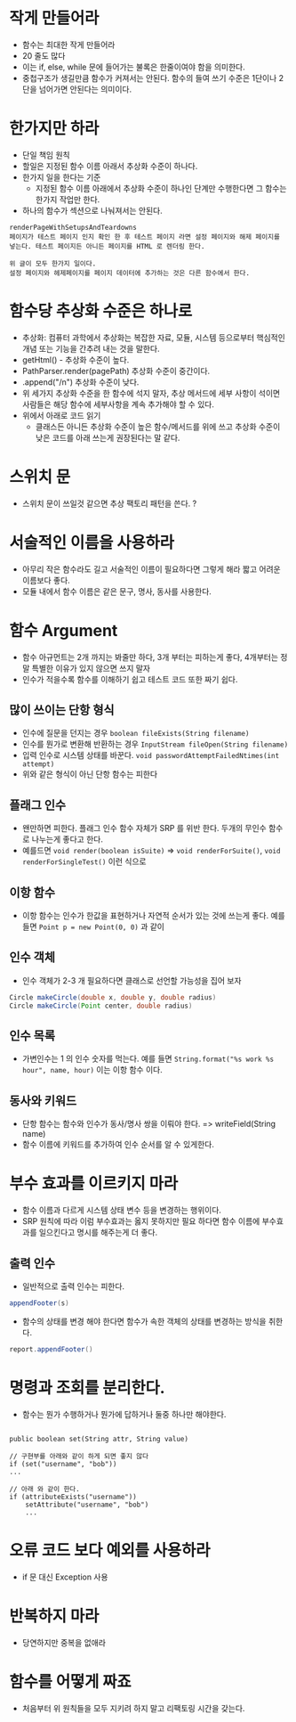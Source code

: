 
# 작게 만들어라 
- 함수는 최대한 작게 만들어라 
- 20 줄도 많다 
- 이는 if, else, while 문에 들어가는 불록은 한줄이여야 함을 의미한다. 
- 중첩구조가 생길만큼 함수가 커져서는 안된다. 함수의 들여 쓰기 수준은 1단이나 2단을 넘어가면 안된다는 의미이다. 

# 한가지만 하라 
- 단일 책임 원칙 
- 할일은 지정된 함수 이름 아래서 추상화 수준이 하나다. 
- 한가지 일을 한다는 기준 
  - 지정된 함수 이름 아래에서 추상화 수준이 하나인 단계만 수행한다면 그 함수는 한가지 작업만 한다.
- 하나의 함수가 섹션으로 나눠져서는 안된다. 

```
renderPageWithSetupsAndTeardowns
페이지가 테스트 페이지 인지 확인 한 후 테스트 페이지 라면 설정 페이지와 해제 페이지를 넣는다. 테스트 페이지든 아니든 페이지를 HTML 로 렌더링 한다. 

위 글이 모두 한가지 일이다. 
설정 페이지와 헤제페이지를 페이지 데이터에 추가하는 것은 다른 함수에서 한다. 

```

# 함수당 추상화 수준은 하나로 
- 추상화: 컴퓨터 과학에서 추상화는 복잡한 자료, 모듈, 시스템 등으로부터 핵심적인 개념 또는 기능을 간추려 내는 것을 말한다.
- getHtml() - 추상화 수준이 높다. 
- PathParser.render(pagePath) 추상화 수준이 중간이다. 
- .append("/n") 추상화 수준이 낮다. 
- 위 세가지 추상화 수준을 한 함수에 석지 말자, 추상 메서드에 세부 사항이 석이면 사람들은 해당 함수에 세부사항을 계속 추가해야 할 수 있다. 
- 위에서 아래로 코드 읽기 
  - 클래스든 아니든 추상화 수준이 높은 함수/메서드를 위에 쓰고 추상화 수준이 낮은 코드를 아래 쓰는게 권장된다는 말 같다. 

# 스위치 문 
- 스위치 문이 쓰일것 같으면 추상 팩토리 패턴을 쓴다. ?

# 서술적인 이름을 사용하라 
- 아무리 작은 함수라도 길고 서술적인 이름이 필요하다면 그렇게 해라 짧고 어려운 이름보다 좋다. 
- 모듈 내에서 함수 이름은 같은 문구, 명사, 동사를 사용한다. 

# 함수 Argument 

- 함수 아규먼트는 2개 까지는 봐줄만 하다, 3개 부터는 피하는게 좋다, 4개부터는 정말 특별한 이유가 있지 않으면 쓰지 말자 
- 인수가 적을수록 함수를 이해하기 쉽고 테스트 코드 또한 짜기 쉽다. 

## 많이 쓰이는 단항 형식 
- 인수에 질문을 던지는 경우 ```boolean fileExists(String filename)```
- 인수를 뭔가로 변환해 반환하는 경우 ```InputStream fileOpen(String filename)```
- 입력 인수로 시스템 상태를 바꾼다. ```void passwordAttemptFailedNtimes(int attempt)```
- 위와 같은 형식이 아닌 단항 함수는 피한다 

## 플래그 인수 
- 왠만하면 피한다. 플래그 인수 함수 자체가 SRP 를 위반 한다. 두개의 무인수 함수로 나누는게 좋다고 한다. 
- 예를드면 ```void render(boolean isSuite)``` => ```void renderForSuite()```, ```void renderForSingleTest()``` 이런 식으로 

## 이항 함수 
- 이항 함수는 인수가 한값을 표현하거나 자연적 순서가 있는 것에 쓰는게 좋다. 예를들면 ```Point p = new Point(0, 0)```  과 같이 

## 인수 객체 
- 인수 객체가 2-3 개 필요하다면 클래스로 선언할 가능성을 집어 보자 

```java
Circle makeCircle(double x, double y, double radius)
Circle makeCircle(Point center, double radius)

```

## 인수 목록 
- 가변인수는 1 의 인수 숫자를 먹는다. 예를 들면 ```String.format("%s work %s hour", name, hour)``` 이는 이항 함수 이다. 

## 동사와 키워드 
- 단항 함수는 함수와 인수가 동사/명사 쌍을 이뤄야 한다. => writeField(String name)
- 함수 이름에 키워드를 추가하여 인수 순서를 알 수 있게한다. 


# 부수 효과를 이르키지 마라 
- 함수 이름과 다르게 시스템 상태 변수 등을 변경하는 행위이다. 
- SRP 원칙에 따라 이럼 부수효과는 옳지 못하지만 필요 하다면 함수 이름에 부수효과를 일으킨다고 명시를 해주는게 더 좋다. 

## 출력 인수 
- 일반적으로 출력 인수는 피한다. 

```java
appendFooter(s)
```
- 함수의 상태를 변경 해야 한다면 함수가 속한 객체의 상태를 변경하는 방식을 취한다. 

```java
report.appendFooter()
```

# 명령과 조회를 분리한다. 
- 함수는 뭔가 수행하거나 뭔가에 답하거나 둘중 하나만 해야한다. 
```

public boolean set(String attr, String value)

// 구현부를 아래와 같이 하게 되면 좋지 않다 
if (set("username", "bob"))
...

// 아래 와 같이 한다. 
if (attributeExists("username"))
    setAttribute("username", "bob")
    ...

```

# 오류 코드 보다 예외를 사용하라 
- if 문 대신 Exception 사용 

# 반복하지 마라 
- 당연하지만 중복을 없애라 

# 함수를 어떻게 짜죠 
- 처음부터 위 원칙들을 모두 지키려 하지 말고 리팩토링 시간을 갖는다. 
